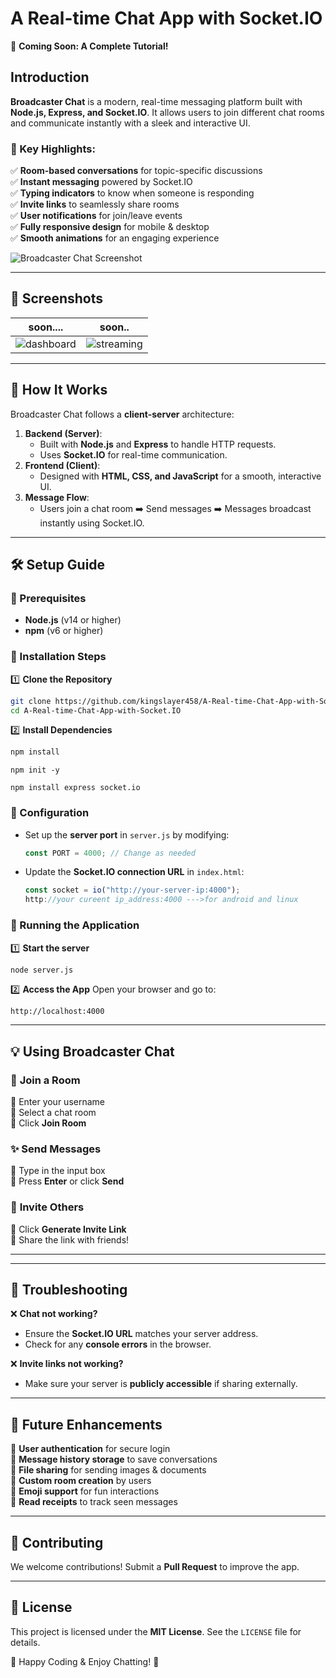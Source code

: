 # A Real-time Chat App with Socket.IO

🚀 **Coming Soon: A Complete Tutorial!**

## Introduction

**Broadcaster Chat** is a modern, real-time messaging platform built with **Node.js, Express, and Socket.IO**. It allows users to join different chat rooms and communicate instantly with a sleek and interactive UI. 

### 🌟 Key Highlights:
✅ **Room-based conversations** for topic-specific discussions  
✅ **Instant messaging** powered by Socket.IO  
✅ **Typing indicators** to know when someone is responding  
✅ **Invite links** to seamlessly share rooms  
✅ **User notifications** for join/leave events  
✅ **Fully responsive design** for mobile & desktop  
✅ **Smooth animations** for an engaging experience  

![Broadcaster Chat Screenshot](https://via.placeholder.com/700x400?text=Broadcaster+Chat+Screenshot)

---

## 📸 Screenshots


| soon.... | soon..|
|------------|-----------|
| ![dashboard](.png) | ![streaming](.png) |

---

## 🚀 How It Works

Broadcaster Chat follows a **client-server** architecture:

1. **Backend (Server)**: 
   - Built with **Node.js** and **Express** to handle HTTP requests.
   - Uses **Socket.IO** for real-time communication.
2. **Frontend (Client)**: 
   - Designed with **HTML, CSS, and JavaScript** for a smooth, interactive UI.
3. **Message Flow**:
   - Users join a chat room ➡️ Send messages ➡️ Messages broadcast instantly using Socket.IO.

---

## 🛠️ Setup Guide

### 🔹 Prerequisites
- **Node.js** (v14 or higher)
- **npm** (v6 or higher)

### 🔹 Installation Steps

1️⃣ **Clone the Repository**
   ```bash
   git clone https://github.com/kingslayer458/A-Real-time-Chat-App-with-Socket.IO.git
   cd A-Real-time-Chat-App-with-Socket.IO
   ```

2️⃣ **Install Dependencies**
   ```bash
   npm install
   ```
   ```
   npm init -y
   ```
   ```
   npm install express socket.io
   ```

### 🔹 Configuration

- Set up the **server port** in `server.js` by modifying:
   ```javascript
   const PORT = 4000; // Change as needed
   ```
- Update the **Socket.IO connection URL** in `index.html`:
   ```javascript
   const socket = io("http://your-server-ip:4000");
   http://your cureent ip_address:4000 --->for android and linux
   ```

### 🔹 Running the Application

1️⃣ **Start the server**
   ```bash
   node server.js
   ```

2️⃣ **Access the App**
   Open your browser and go to:
   ```
   http://localhost:4000
   ```

---

## 💡 Using Broadcaster Chat

### 🎯 **Join a Room**
🔹 Enter your username  
🔹 Select a chat room  
🔹 Click **Join Room**

### ✨ **Send Messages**
🔹 Type in the input box  
🔹 Press **Enter** or click **Send**

### 🔗 **Invite Others**
🔹 Click **Generate Invite Link**  
🔹 Share the link with friends!

---
---

## 🔧 Troubleshooting

❌ **Chat not working?**
- Ensure the **Socket.IO URL** matches your server address.
- Check for any **console errors** in the browser.

❌ **Invite links not working?**
- Make sure your server is **publicly accessible** if sharing externally.

---

## 🚀 Future Enhancements

🔹 **User authentication** for secure login  
🔹 **Message history storage** to save conversations  
🔹 **File sharing** for sending images & documents  
🔹 **Custom room creation** by users  
🔹 **Emoji support** for fun interactions  
🔹 **Read receipts** to track seen messages  

---

## 🤝 Contributing

We welcome contributions! Submit a **Pull Request** to improve the app.

---

## 📜 License

This project is licensed under the **MIT License**. See the `LICENSE` file for details.

💙 Happy Coding & Enjoy Chatting! 🎉


